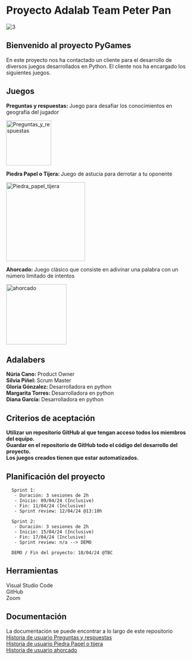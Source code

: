 <h1>Proyecto Adalab Team Peter Pan</h1>

![3](https://github.com/nuriancg/proyecto-da-promo-H-modulo-1-team-3-Peter_Pan/assets/99440874/f0aee1f4-e561-4866-98df-f51108d7de5b)



<h2>Bienvenido al proyecto PyGames</h2> En este proyecto nos ha contactado un cliente para el desarrollo de diversos juegos desarrollados en Python. El cliente nos ha encargado los siguientes juegos.

<h2>Juegos</h2>

<b>Preguntas y respuestas: </b> Juego para desafiar los conocimientos en geografía del jugador</br>

<div><img width="121" alt="Preguntas_y_respuestas" src="https://github.com/nuriancg/proyecto-da-promo-H-modulo-1-team-3-Peter_Pan/assets/99440874/79962fce-b51e-47d3-bc60-cc594a14c328"></div>

<b>Piedra Papel o Tijera: </b> Juego de astucia para derrotar a tu oponente</br>

<img width="212" alt="Piedra_papel_tijera" src="https://github.com/nuriancg/proyecto-da-promo-H-modulo-1-team-3-Peter_Pan/assets/99440874/f412ee4f-abca-480c-9225-3d72f719243e">

<b>Ahorcado: </b>Juego clásico que consiste en adivinar una palabra con un número limitado de intentos</br>

<img width="162" alt="ahorcado" src="https://github.com/nuriancg/proyecto-da-promo-H-modulo-1-team-3-Peter_Pan/assets/99440874/4ee9a926-e8ba-4b35-b178-82efd32170ce">

<h2>Adalabers</h2>
<b>Núria Cano: </b>Product Owner</br>
<b>Silvia Piñel: </b>Scrum Master</br>
<b>Gloria Gónzalez: </b>Desarrolladora en python</br>
<b>Margarita Torres: </b>Desarrolladora en python </br>
<b>Diana García: </b>Desarrolladora en python </br>

<h2> Criterios de aceptación</h2>
<b> Utilizar un repositorio GitHub al que tengan acceso todos los miembros del equipo.</b></br>
<b> Guardar en el repositorio de GitHub todo el código del desarrollo del proyecto.</b></br>
<b> Los juegos creados tienen que estar automatizados.</b></br>

<h2> Planificación del proyecto</h2>

      Sprint 1:
       - Duración: 3 sesiones de 2h 
       - Inicio: 09/04/24 (Inclusive)
       - Fin: 11/04/24 (Inclusive)
       - Sprint review: 12/04/24 @13:10h 
 
      Sprint 2:
       - Duración: 3 sesiones de 2h 
       - Inicio: 15/04/24 (Inclusive)
       - Fin: 17/04/24 (Inclusive)
       - Sprint review: n/a --> DEMO

      DEMO / Fin del proyecto: 18/04/24 @TBC

<h2>Herramientas</h2>
Visual Studio Code </br>
GitHub </br>
Zoom</br>


<h2>Documentación</h1>
La documentación se puede encontrar a lo largo de este repositorio</br>
  <a href="https://github.com/nuriancg/proyecto-da-promo-H-modulo-1-team-3-Peter_Pan/blob/main/01-Preguntas_y_respuestas/Historia_de_usuario-Preguntas_y_respuestas.ipynb">Historia de usuario Preguntas y respuestas</a></br>
<a href="https://github.com/nuriancg/proyecto-da-promo-H-modulo-1-team-3-Peter_Pan/blob/main/02-Piedra_papel_o_tijera/Historia_de_usuario-Piedra_papel_o_tijera.ipynb">Historia de usuario Piedra Papel o tijera</a></br>
<a href="https://github.com/nuriancg/proyecto-da-promo-H-modulo-1-team-3-Peter_Pan/blob/main/03-Ahorcado/Historia_de_usuario-Ahorcado.ipynb">Historia de usuario ahorcado </a></br>

